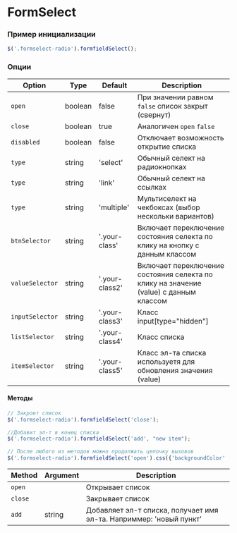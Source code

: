 # FormSelect

### Пример инициализации

```javascript
$('.formselect-radio').formfieldSelect();
```

### Опции

Option | Type | Default | Description
------ | ---- | ------- | -----------
`open` | boolean | false | При значении равном `false` список закрыт (свернут)
`close` | boolean | true | Аналогичен `open` `false`
`disabled` | boolean | false | Отключает возможность открытие списка
`type` | string | 'select' | Обычный селект на радиокнопках
`type` | string | 'link' | Обычный селект на ссылках
`type` | string | 'multiple' | Мультиселект на чекбоксах (выбор нескольки вариантов)
`btnSelector` | string | '.your-class' | Включает переключение состояния селекта по клику на кнопку с данным классом
`valueSelector` | string | '.your-class2' | Включает переключение состояния селекта по клику на значение (value) с данным классом
`inputSelector` | string | '.your-class3' | Класс input[type="hidden"]
`listSelector` | string | '.your-class4' | Класс списка
`itemSelector` | string | '.your-class5' | Класс эл-та списка используетя для обновления значения (value)

#### Методы
```javascript
// Закроет список
$('.formselect-radio').formfieldSelect('close');

//Добавит эл-т в конец списка
$('.formselect-radio').formfieldSelect('add', "new item");

// После любого из методов можно продолжать цепочку вызовов
$('.formselect-radio').formfieldSelect('open').css({'backgroundColor' : '#000', 'margin-top' : "25px"});
```

Method | Argument | Description
------ | -------- | -----------
`open` | | Открывает список
`close` | | Закрывает список
`add` | string | Добавляет эл-т списка, получает имя эл-та. Наприммер: 'новый пункт'


